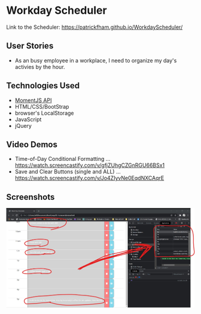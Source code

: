 # Workday Scheduler
Link to the Scheduler: https://patrickfham.github.io/WorkdayScheduler/

## User Stories
- As an busy employee in a workplace, I need to organize my day's activies by the hour.

## Technologies Used
- [MomentJS API](http://www.momentjs.com)
- HTML/CSS/BootStrap
- browser's LocalStorage
- JavaScript
- jQuery

## Video Demos
- Time-of-Day Conditional Formatting ... https://watch.screencastify.com/v/gfjZUhgCZGnRGU66BSx1 
- Save and Clear Buttons (single and ALL) ... https://watch.screencastify.com/v/Jo4ZIyvNe0EqdNXCAqrE 

## Screenshots
![WorkingSavedActivitiesIntoLocalStorage](./assets/screenshots/times_activities_in_LS.jpg) 
